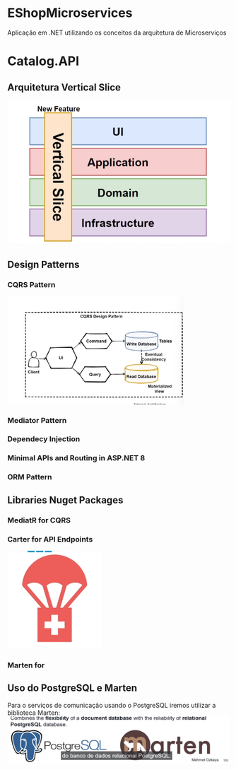 # EShopMicroservices
Aplicação em .NET utilizando os conceitos da arquitetura de Microserviços



# Catalog.API

## Arquitetura Vertical Slice
![alt text](image-1.png)

## Design Patterns 

### CQRS Pattern
![alt text](image-2.png)

### Mediator Pattern

### Dependecy Injection

### Minimal APIs and Routing in ASP.NET 8

### ORM Pattern

## Libraries Nuget Packages

### MediatR for CQRS

### Carter for API Endpoints
![alt text](image-3.png)

### Marten for


## Uso do PostgreSQL e Marten 
Para o serviços de comunicação usando o PostgreSQL iremos utilizar a biblioteca Marten:
![alt text](image.png)

